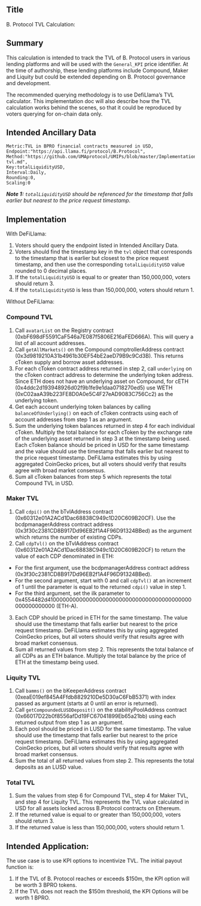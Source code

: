 ## Title
B. Protocol TVL Calculation:

## Summary

This calculation is intended to track the TVL of B. Protocol users in various lending platforms and will be used with the `General_KPI` price identifier. At the time of authorship, these lending platforms include Compound, Maker and Liquity but could be extended depending on B. Protocol governance and development.

The recommended querying methodology is to use DefiLlama’s TVL calculator. This implementation doc will also describe how the TVL calculation works behind the scenes, so that it could be reproduced by voters querying for on-chain data only.

## Intended Ancillary Data

```
Metric:TVL in BPRO financial contracts measured in USD,
Endpoint:"https://api.llama.fi/protocol/B.Protocol",
Method:"https://github.com/UMAprotocol/UMIPs/blob/master/Implementations/bprotocol-tvl.md",
Key:totalLiquidityUSD,
Interval:Daily,
Rounding:0,
Scaling:0
```
***Note 1:** `totalLiquidityUSD` should be referenced for the timestamp that falls earlier but nearest to the price request timestamp.*  

## Implementation

With DeFiLlama:
1. Voters should query the endpoint listed in Intended Ancillary Data.
2. Voters should find the timestamp key in the `tvl` object that corresponds to the timestamp that is earlier but closest to the price request timestamp, and then use the corresponding `totalLiquidityUSD` value rounded to 0 decimal places.
3. If the `totalLiquidityUSD` is equal to or greater than 150,000,000, voters should return 3.
4. If the `totalLiquidityUSD` is less than 150,000,000, voters should return 1.

Without DeFiLlama:

### Compound TVL

1. Call `avatarList` on the Registry contract (0xbF698dF5591CaF546a7E087f5806E216aFED666A). This will query a list of all account addresses.
2. Call `getAllMarkets()` on the Compound comptrollerAddress contract (0x3d9819210A31b4961b30EF54bE2aeD79B9c9Cd3B). This returns cToken supply and borrow asset addresses.
3. For each cToken contract address returned in step 2, call `underlying` on the cToken contract address to determine the underlying token address. Since ETH does not have an underlying asset on Compound, for cETH (0x4ddc2d193948926d02f9b1fe9e1daa0718270ed5) use WETH (0xC02aaA39b223FE8D0A0e5C4F27eAD9083C756Cc2) as the underlying token.
4. Get each account underlying token balances by calling `balanceOfUnderlying()` on each of cToken contracts using each of account addresses from step 1 as an argument.
5. Sum the underlying token balances returned in step 4 for each individual cToken. Multiply the total balance for each cToken by the exchange rate of the underlying asset returned in step 3 at the timestamp being used. Each cToken balance should be priced in USD for the same timestamp and the value should use the timestamp that falls earlier but nearest to the price request timestamp. DeFiLlama estimates this by using aggregated CoinGecko prices, but all voters should verify that results agree with broad market consensus.
6. Sum all cToken balances from step 5 which represents the total Compound TVL in USD.

### Maker TVL

1. Call `cdpi()` on the bTvlAddress contract (0x60312e01A2ACd1Dac68838C949c1D20C609B20CF). Use the bcdpmanagerAddress contract address (0x3f30c2381CD8B917Dd96EB2f1A4F96D91324BBed) as the argument which returns the number of existing CDPs.
2. Call `cdpTvl()` on the bTvlAddress contract (0x60312e01A2ACd1Dac68838C949c1D20C609B20CF) to return the value of each CDP denominated in ETH:
- For the first argument, use the bcdpmanagerAddress contract address (0x3f30c2381CD8B917Dd96EB2f1A4F96D91324BBed).
- For the second argument, start with 0 and call `cdpTvl()` at an increment of 1 until the parameter is equal to the returned `cdpi()` value in step 1.
- For the third argument, set the ilk parameter to 0x4554482d41000000000000000000000000000000000000000000000000000000 (ETH-A). 
3. Each CDP should be priced in ETH for the same timestamp. The value should use the timestamp that falls earlier but nearest to the price request timestamp. DeFiLlama estimates this by using aggregated CoinGecko prices, but all voters should verify that results agree with broad market consensus.
4. Sum all returned values from step 2. This represents the total balance of all CDPs as an ETH balance. Multiply the total balance by the price of ETH at the timestamp being used.

### Liquity TVL

1. Call `bamms()` on the bKeeperAddress contract (0xeaE019ef845A4Ffdb8829210De5D30aC6FbB5371) with index passed as argument (starts at 0 until an error is returned).
2. Call `getCompoundedLUSDDeposit()` on the stabilityPoolAddress contract (0x66017D22b0f8556afDd19FC67041899Eb65a21bb) using each returned output from step 1 as an argument.
3. Each pool should be priced in LUSD for the same timestamp. The value should use the timestamp that falls earlier but nearest to the price request timestamp. DeFiLlama estimates this by using aggregated CoinGecko prices, but all voters should verify that results agree with broad market consensus.
4. Sum the total of all returned values from step 2. This represents the total deposits as an LUSD value.

### Total TVL

1. Sum the values from step 6 for Compound TVL, step 4 for Maker TVL, and step 4 for Liquity TVL. This represents the TVL value calculated in USD for all assets locked across B.Protocol contracts on Ethereum.
2. If the returned value is equal to or greater than 150,000,000, voters should return 3.
3. If the returned value is less than 150,000,000, voters should return 1.

## Intended Application:

The use case is to use KPI options to incentivize TVL. The initial payout function is:
1. If the TVL of B. Protocol reaches or exceeds $150m, the KPI option will be worth 3 BPRO tokens.
2. If the TVL does not reach the $150m threshold, the KPI Options will be worth 1 BPRO.
